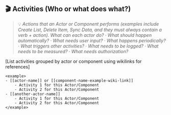 ## 🎬 Activities (Who or what does what?)
> 💡 *Actions that an Actor or Component performs (examples include Create List, Delete Item, Sync Data, and they must always contain a verb + action). What can each actor do? · What should happen automatically? · What needs user input? · What happens periodically? · What triggers other activities? · What needs to be logged? · What needs to be measured? · What needs authorization?*

[List activities grouped by actor or component using wikilinks for references]

```
<example>
- [[actor-name]] or [[component-name-example-wiki-link]]
    - Activity 1 for this Actor/Component
    - Activity 2 for this Actor/Component
- [[another-actor-name]]
    - Activity 1 for this Actor/Component
    - Activity 2 for this Actor/Component
</example>
```
